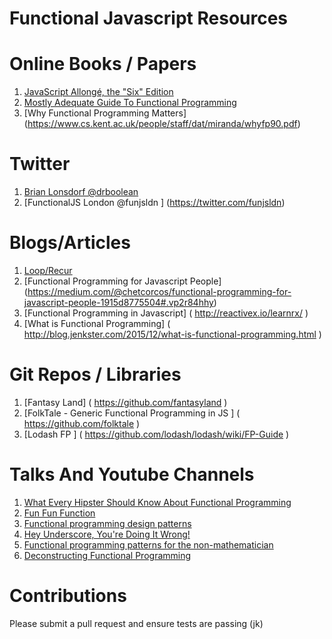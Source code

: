 Functional Javascript Resources
==============================

# Online Books / Papers

1. [JavaScript Allongé, the "Six" Edition](https://leanpub.com/javascriptallongesix/read)
2. [Mostly Adequate Guide To Functional Programming](https://drboolean.gitbooks.io/mostly-adequate-guide/content/)
3. [Why Functional Programming Matters] (https://www.cs.kent.ac.uk/people/staff/dat/miranda/whyfp90.pdf)

# Twitter
1. [Brian Lonsdorf @drboolean](https://twitter.com/drboolean)
2. [FunctionalJS London @funjsldn ] (https://twitter.com/funjsldn)

# Blogs/Articles
1. [Loop/Recur](http://looprecur.com/blog/)
2. [Functional Programming for Javascript People] (https://medium.com/@chetcorcos/functional-programming-for-javascript-people-1915d8775504#.vp2r84hhy)
3. [Functional Programming in Javascript] ( http://reactivex.io/learnrx/ )
4. [What is Functional Programming] ( http://blog.jenkster.com/2015/12/what-is-functional-programming.html )

# Git Repos / Libraries
1. [Fantasy Land] ( https://github.com/fantasyland )
2. [FolkTale - Generic Functional Programming in JS ] ( https://github.com/folktale )
3. [Lodash FP ] ( https://github.com/lodash/lodash/wiki/FP-Guide )

# Talks And Youtube Channels
1. [What Every Hipster Should Know About Functional Programming](https://vimeo.com/68331937)
2. [Fun Fun Function](https://www.youtube.com/channel/UCO1cgjhGzsSYb1rsB4bFe4Q/videos)
3. [Functional programming design patterns](https://www.youtube.com/watch?v=E8I19uA-wGY)
4. [Hey Underscore, You're Doing It Wrong!](https://www.youtube.com/watch?v=m3svKOdZijA)
5. [Functional programming patterns for the non-mathematician](https://www.youtube.com/watch?v=AvgwKjTPMmM)
6. [Deconstructing Functional Programming](http://www.infoq.com/presentations/functional-pros-cons)


# Contributions
  Please submit a pull request and ensure tests are passing (jk)
